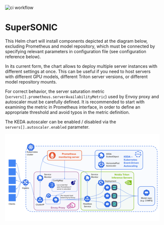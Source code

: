 ![ci workflow](https://github.com/fastmachinelearning/SuperSONIC/actions/workflows/ci-github-cms.yaml/badge.svg)

# SuperSONIC

This Helm chart will install components depicted at the diagram below, excluding Prometheus and model repository, which must be connected by specifying relevant parameters in configuration file (see configuration reference below).

In its current form, the chart allows to deploy multiple server instances with different settings at once. This can be useful if you need to host servers with different GPU models, different Triton server versions, or different model repository mounts. 

For correct behavior, the server saturation metric (`servers[].prometheus.serverAvailabilityMetric`) used by Envoy proxy and autoscaler must be carefully defined.
It is recommended to start with examining the metric in Prometheus interface, in order to
define an appropriate threshold and avoid typos in the metric definition.

The KEDA autoscaler can be enabled / disabled via the `servers[].autoscaler.enabled` parameter.

![diagram](docs/img/diagram.svg "SONIC Server Infrastructure")